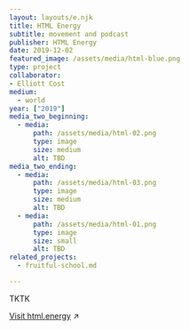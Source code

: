 ```yaml
---
layout: layouts/e.njk
title: HTML Energy
subtitle: movement and podcast
publisher: HTML Energy
date: 2019-12-02
featured_image: /assets/media/html-blue.png
type: project
collaborator:
- Elliott Cost
medium:
  - world
year: ["2019"]
media_two_beginning:
  - media:
      path: /assets/media/html-02.png
      type: image
      size: medium
      alt: TBD
media_two_ending:
  - media:
      path: /assets/media/html-03.png
      type: image
      size: medium
      alt: TBD
  - media:
      path: /assets/media/html-01.png
      type: image
      size: small
      alt: TBD
related_projects:
  - fruitful-school.md

---
```


TKTK

<a href="https://html.energy" target="_blank">Visit html.energy</a> ↗